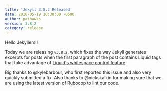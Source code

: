 ```yaml
---
title: 'Jekyll 3.8.2 Released'
date: 2018-05-19 10:30:00 -0500
author: pathawks
version: 3.8.2
category: release
---
```


Hello Jekyllers!!

Today we are releasing `v3.8.2`, which fixes the way Jekyll generates excerpts
for posts when the first paragraph of the post contains Liquid tags that take
advantage of [Liquid's whitespace control feature][Liquid whitespace].

Big thanks to @kylebarbour, who first reported this issue and also very quickly
submitted a fix. Also thanks to @nickskalkin for making sure that we are using
the latest version of Rubocop to lint our code.

[Liquid whitespace]: https://shopify.github.io/liquid/basics/whitespace/
